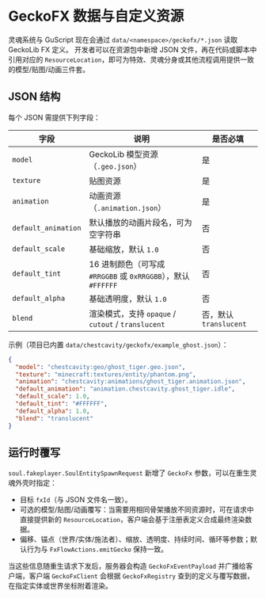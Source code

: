 # GeckoFX 数据与自定义资源

灵魂系统与 GuScript 现在会通过 `data/<namespace>/geckofx/*.json` 读取 GeckoLib FX 定义。
开发者可以在资源包中新增 JSON 文件，再在代码或脚本中引用对应的 `ResourceLocation`，即可为特效、灵魂分身或其他流程调用提供一致的模型/贴图/动画三件套。

## JSON 结构

每个 JSON 需提供下列字段：

| 字段 | 说明 | 是否必填 |
| ---- | ---- | -------- |
| `model` | GeckoLib 模型资源（`.geo.json`） | 是 |
| `texture` | 贴图资源 | 是 |
| `animation` | 动画资源（`.animation.json`） | 是 |
| `default_animation` | 默认播放的动画片段名，可为空字符串 | 否 |
| `default_scale` | 基础缩放，默认 `1.0` | 否 |
| `default_tint` | 16 进制颜色（可写成 `#RRGGBB` 或 `0xRRGGBB`），默认 `#FFFFFF` | 否 |
| `default_alpha` | 基础透明度，默认 `1.0` | 否 |
| `blend` | 渲染模式，支持 `opaque` / `cutout` / `translucent` | 否，默认 `translucent` |

示例（项目已内置 `data/chestcavity/geckofx/example_ghost.json`）：

```json
{
  "model": "chestcavity:geo/ghost_tiger.geo.json",
  "texture": "minecraft:textures/entity/phantom.png",
  "animation": "chestcavity:animations/ghost_tiger.animation.json",
  "default_animation": "animation.chestcavity.ghost_tiger.idle",
  "default_scale": 1.0,
  "default_tint": "#FFFFFF",
  "default_alpha": 1.0,
  "blend": "translucent"
}
```

## 运行时覆写

`soul.fakeplayer.SoulEntitySpawnRequest` 新增了 `GeckoFx` 参数，可以在重生灵魂外壳时指定：

- 目标 `fxId`（与 JSON 文件名一致）。
- 可选的模型/贴图/动画覆写：当需要用相同骨架播放不同资源时，可在请求中直接提供新的 `ResourceLocation`，客户端会基于注册表定义合成最终渲染数据。
- 偏移、锚点（世界/实体/施法者）、缩放、透明度、持续时间、循环等参数；默认行为与 `FxFlowActions.emitGecko` 保持一致。

当这些信息随重生请求下发后，服务器会构造 `GeckoFxEventPayload` 并广播给客户端，客户端 `GeckoFxClient` 会根据 `GeckoFxRegistry` 查到的定义与覆写数据，在指定实体或世界坐标附着渲染。
